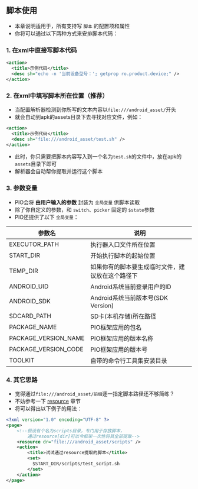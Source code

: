 
## 脚本使用
- 本章说明适用于，所有支持写 `脚本` 的配置项和属性
- 你将可以通过以下两种方式来安排脚本代码：

### 1. 在xml中直接写脚本代码

```xml
<action>
  <title>示例代码</title>
  <desc sh="echo -n '当前设备型号：'; getprop ro.product.device;" />
</action>
```

### 2. 在xml中填写脚本所在位置（**推荐**）
- 当配置解析器检测到你所写的文本内容以`file:///android_asset/`开头
- 就会自动到apk的assets目录下去寻找对应文件，例如：

```xml
<action>
  <title>示例代码</title>
  <desc sh="file:///android_asset/test.sh" />
</action>
```

- 此时，你只需要把脚本内容写入到一个名为`test.sh`的文件中，放在apk的`assets`目录下即可
- 解析器会自动帮你提取并运行这个脚本


### 3. 参数变量
- PIO会将 **由用户输入的参数** 封装为 `全局变量` 供脚本读取
- 除了你自定义的参数，和 `switch`、`picker` 固定的 `$state`参数
- PIO还提供了以下 `全局变量`：

| 参数名 | 说明 |
| - | - |
| EXECUTOR_PATH | 执行器入口文件所在位置 |
| START_DIR | 开始执行脚本的起始位置 |
| TEMP_DIR | 如果你有的脚本要生成临时文件，建议放在这个路径下 |
| ANDROID_UID | Android系统当前登录用户的ID |
| ANDROID_SDK | Android系统当前版本号(SDK Version) |
| SDCARD_PATH | SD卡(本机存储)所在路径 |
| PACKAGE_NAME | PIO框架应用的包名 |
| PACKAGE_VERSION_NAME | PIO框架应用的版本名称 |
| PACKAGE_VERSION_CODE | PIO框架应用的版本号 |
| TOOLKIT | 自带的命令行工具集安装目录 |


### 4. 其它思路
- 觉得通过`file:///android_asset/前缀`逐一指定脚本路径还不够简练？
- 不妨参考一下 [resource](./Resource.md) 章节
- 将可以得出以下例子的用法：

```xml
<?xml version="1.0" encoding="UTF-8" ?>
<page>
    <!--假设有个名为scripts目录，专门用于存放脚本，
        通过resource[dir]可以令框架一次性将其全部提取-->
    <resource dr="file:///android_asset/scripts" />
    <action>
        <title>试试通过resource提取的脚本</title>
        <set>
          $START_DIR/scripts/test_script.sh
        </set>
    </action>
</page>
```